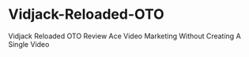 # Vidjack-Reloaded-OTO
Vidjack Reloaded OTO Review Ace Video Marketing Without Creating A Single Video
